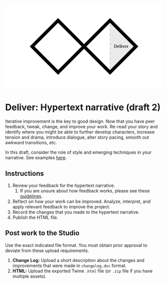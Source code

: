 ![Double Diamond Deliver Phase graphic](/assets/dd-process-deliver-1200px@2x.png)

# Deliver: Hypertext narrative (draft 2)

Iterative improvement is the key to good design. Now that you have peer feedback, tweak, change, and improve your work. Re-read your story and identify where you might be able to further develop characters, increase tension and drama, introduce dialogue, alter story pacing, smooth out awkward transitions, etc.

In this draft, consider the role of style and emerging techniques in your narrative. See examples [here](https://ipfs.io/ipfs/QmXoypizjW3WknFiJnKLwHCnL72vedxjQkDDP1mXWo6uco/wiki/List_of_narrative_techniques.html).

## Instructions

1. Review your feedback for the hypertext narrative.
   1. If you are unsure about how feedback works, please see these [guidelines](/toolkit/feedback-and-critique.md).
2. Reflect on how your work can be improved. Analyze, interpret, and apply relevant feedback to improve the project.
3. Record the changes that you made to the hypertext narrative.
4. Publish the HTML file.

## Post work to the Studio

Use the exact indicated file format. You must obtain prior approval to deviate from these upload requirements.

1. **Change Log:** Upload a short description about the changes and improvements that were made in `changelog.doc` format.
2. **HTML:** Upload the exported Twine `.html` file \(or `.zip` file if you have multiple assets\).



